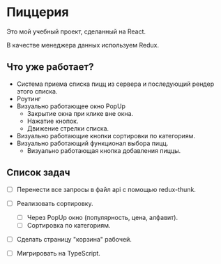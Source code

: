 Пиццерия 
=
Это мой учебный проект, сделанный на React.

В качестве менеджера данных используем Redux.

Что уже работает?
-

- Система приема списка пицц из сервера и последующий рендер этого списка.
- Роутинг
- Визуально работающее окно PopUp
    - Закрытие окна при клике вне окна.
    - Нажатие кнопок.
    - Движение стрелки списка.
- Визуально работающие кнопки сортировки по категориям.
- Визуально работающий функционал выбора пицц.
    - Визуально работающая кнопка добавления пиццы.

Список задач
-

- [ ] Перенести все запросы в файл api с помощью redux-thunk.
- [ ] Реализовать сортировку.
    - [ ] Через PopUp окно (популярность, цена, алфавит).
    - [ ] Сортировка по категориям.
- [ ] Сделать страницу "корзина" рабочей.
- [ ] Мигрировать на TypeScript.

